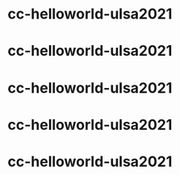# cc-helloworld-ulsa2021
# cc-helloworld-ulsa2021
# cc-helloworld-ulsa2021
# cc-helloworld-ulsa2021
# cc-helloworld-ulsa2021
